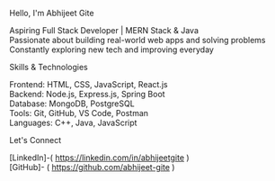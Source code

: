  Hello, I'm Abhijeet Gite

Aspiring Full Stack Developer | MERN Stack & Java  
Passionate about building real-world web apps and solving problems   
Constantly exploring new tech and improving everyday

 Skills & Technologies

Frontend: HTML, CSS, JavaScript, React.js  
Backend: Node.js, Express.js, Spring Boot  
Database: MongoDB, PostgreSQL  
Tools: Git, GitHub, VS Code, Postman  
Languages: C++, Java, JavaScript  


 Let's Connect

[LinkedIn]-( https://linkedin.com/in/abhijeetgite )  
[GitHub]- ( https://github.com/abhijeet-gite )

